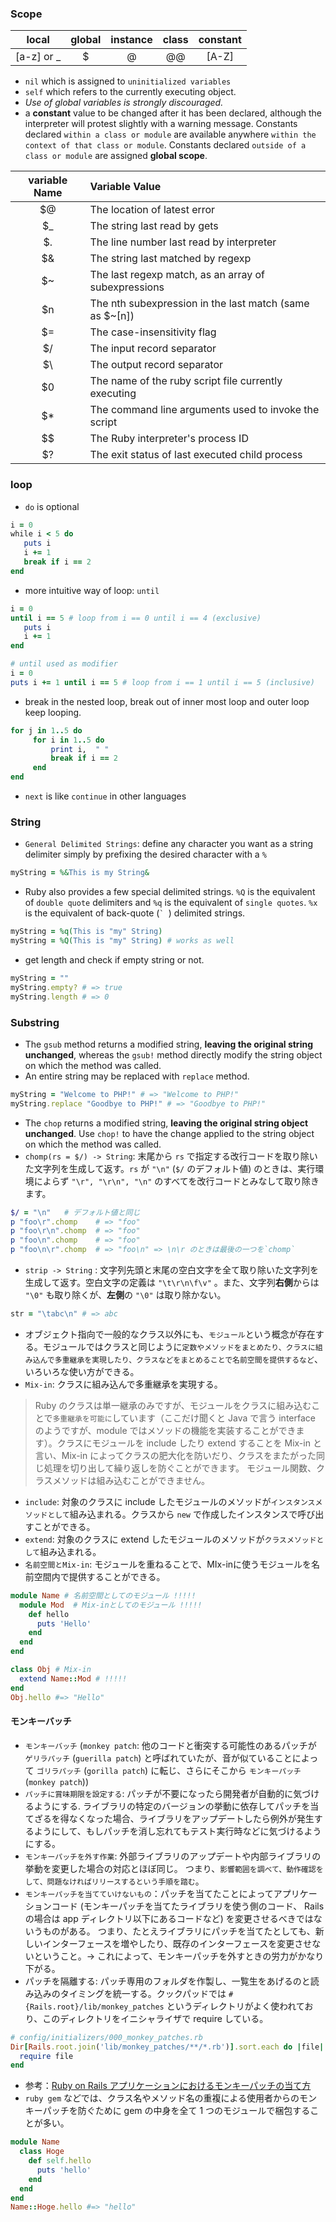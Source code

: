 ### Scope 
| local| global | instance | class | constant| 
|:------:|:------:|:-----:|:-----:|:-----:|
| \[a-z\] or _ | $ | @ | @@ | \[A-Z\] |
- `nil` which is assigned to `uninitialized variables` 
- `self` which refers to the currently executing object.
- _Use of global variables is strongly discouraged._
- a **constant** value to be changed after it has been declared, although the interpreter will protest slightly with a warning message.
  Constants declared `within a class or module` are available anywhere `within the context of that class or module`. Constants declared `outside of a class or module` are assigned **global scope**.

|variable Name	|Variable Value|
|:------:|:------|
|$@	| The location of latest error                            |
|$_	| The string last read by gets                            |
|$.	| The line number last read by interpreter                |
|$&	| The string last matched by regexp                       |
|$~	| The last regexp match, as an array of subexpressions    |
|$n	| The nth subexpression in the last match (same as $~[n]) |
|$=	| The case-insensitivity flag                             |
|$/	| The input record separator                              |
|$\	| The output record separator                             |
|$0	| The name of the ruby script file currently executing    |
|$*	| The command line arguments used to invoke the script    |
|$$	| The Ruby interpreter's process ID                       |
|$?	| The exit status of last executed child process          |

### loop
- `do` is optional
```ruby
i = 0
while i < 5 do
   puts i
   i += 1
   break if i == 2
end
```
- more intuitive way of loop: `until`
```ruby
i = 0
until i == 5 # loop from i == 0 until i == 4 (exclusive)
   puts i
   i += 1
end

# until used as modifier
i = 0
puts i += 1 until i == 5 # loop from i == 1 until i == 5 (inclusive)
```
- break in the nested loop, break out of inner most loop and outer loop keep looping.
```ruby
for j in 1..5 do
     for i in 1..5 do
         print i,  " "
         break if i == 2
     end
end
```
- `next` is like `continue` in other languages
### String
- `General Delimited Strings`: define any character you want as a string delimiter simply by prefixing the desired character with a `%`
```ruby
myString = %&This is my String&
```
- Ruby also provides a few special delimited strings. `%Q` is the equivalent of `double quote` delimiters and `%q` is the equivalent of `single quotes`. `%x` is the equivalent of back-quote (`` `  ``) delimited strings.
```ruby
myString = %q(This is "my" String)
myString = %Q(This is "my" String) # works as well
```
- get length and check if empty string or not.
```ruby
myString = ""
myString.empty? # => true
myString.length # => 0
```
### Substring
- The `gsub` method returns a modified string, **leaving the original string unchanged**, whereas the `gsub!` method directly modify the string object on which the method was called.
- An entire string may be replaced with `replace` method.
```ruby
myString = "Welcome to PHP!" # => "Welcome to PHP!"
myString.replace "Goodbye to PHP!" # => "Goodbye to PHP!"
```
- The `chop` returns a modified string, **leaving the original string object unchanged**. Use `chop!` to have the change applied to the string object on which the method was called.
- `chomp(rs = $/) -> String`: 末尾から `rs` で指定する改行コードを取り除いた文字列を生成して返す。`rs` が `"\n"` (`$/` のデフォルト値) のときは、実行環境によらず `"\r", "\r\n", "\n"` のすべてを改行コードとみなして取り除きます。
```ruby
$/ = "\n"   # デフォルト値と同じ
p "foo\r".chomp    # => "foo"
p "foo\r\n".chomp  # => "foo"
p "foo\n".chomp    # => "foo"
p "foo\n\r".chomp  # => "foo\n" => \n\r のときは最後の一つを`chomp`
```
- `strip -> String` : 文字列先頭と末尾の空白文字を全て取り除いた文字列を生成して返す。空白文字の定義は `"\t\r\n\f\v"` 。また、文字列**右側**からは `"\0"` も取り除くが、**左側**の `"\0"` は取り除かない。
```ruby
str = "\tabc\n" # => abc
```
- オブジェクト指向で一般的なクラス以外にも、`モジュール`という概念が存在する。モジュールではクラスと同じように`定数やメソッドをまとめたり、クラスに組み込んで多重継承を実現したり、クラスなどをまとめることで名前空間を提供するなど`、いろいろな使い方ができる。
- `Mix-in`: クラスに組み込んで多重継承を実現する。
> Ruby のクラスは単一継承のみですが、モジュールをクラスに組み込むことで`多重継承を可能に`しています（ここだけ聞くと Java で言う interface のようですが、module ではメソッドの機能を実装することができます）。クラスにモジュールを include したり extend することを Mix-in と言い、Mix-in によってクラスの肥大化を防いだり、クラスをまたがった同じ処理を切り出して繰り返しを防ぐことができます。
  モジュール関数、クラスメソッドは組み込むことができません。
- `include`: 対象のクラスに include したモジュールのメソッドが`インスタンスメソッドとして`組み込まれる。クラスから `new` で作成したインスタンスで呼び出すことができる。
- `extend`: 対象のクラスに extend したモジュールのメソッドが`クラスメソッドとして`組み込まれる。
- `名前空間とMix-in`: モジュールを重ねることで、MIx-inに使うモジュールを名前空間内で提供することができる。
```ruby
module Name # 名前空間としてのモジュール !!!!!
  module Mod  # Mix-inとしてのモジュール !!!!!
    def hello
      puts 'Hello'
    end
  end
end

class Obj # Mix-in
  extend Name::Mod # !!!!!
end
Obj.hello #=> "Hello"
```

#### モンキーバッチ
- `モンキーバッチ` (`monkey patch`: 他のコードと衝突する可能性のあるパッチが `ゲリラパッチ` (`guerilla patch`) と呼ばれていたが、音が似ていることによって `ゴリラパッチ` (`gorilla patch`) に転じ、さらにそこから `モンキーパッチ` (`monkey patch`))
- `パッチに賞味期限を設定する`: パッチが不要になったら開発者が自動的に気づけるようにする. ライブラリの特定のバージョンの挙動に依存してパッチを当てざるを得なくなった場合、ライブラリをアップデートしたら例外が発生するようにして、もしパッチを消し忘れてもテスト実行時などに気づけるようにする。
- `モンキーパッチを外す作業`: 外部ライブラリのアップデートや内部ライブラリの挙動を変更した場合の対応とほぼ同じ。 つまり、`影響範囲を調べて、動作確認をして、問題なければリリースするという手順を踏む`。
- `モンキーパッチを当てていけないもの`：パッチを当てたことによってアプリケーションコード (モンキーパッチを当てたライブラリを使う側のコード、 Rails の場合は app ディレクトリ以下にあるコードなど) を変更させるべきではないうものがある。 つまり、たとえライブラリにパッチを当てたとしても、新しいインターフェースを増やしたり、既存のインターフェースを変更させないということ。→ これによって、モンキーパッチを外すときの労力がかなり下がる。
- パッチを隔離する: パッチ専用のフォルダを作製し、一覧生をあげるのと読み込みのタイミングを統一する。クックパッドでは `#{Rails.root}/lib/monkey_patches` というディレクトリがよく使われており、このディレクトリをイニシャライザで require している。
```ruby
# config/initializers/000_monkey_patches.rb
Dir[Rails.root.join('lib/monkey_patches/**/*.rb')].sort.each do |file|
  require file
end
```
- 参考：[Ruby on Rails アプリケーションにおけるモンキーパッチの当て方](https://techlife.cookpad.com/entry/a-guide-to-monkey-patchers)
- `ruby gem` などでは、クラス名やメソッド名の重複による使用者からのモンキーパッチを防ぐために gem の中身を全て 1 つのモジュールで梱包することが多い。
```ruby
module Name
  class Hoge
    def self.hello
      puts 'hello'
    end
  end
end
Name::Hoge.hello #=> "hello"
```